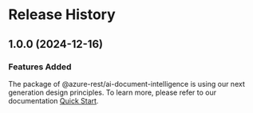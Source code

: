 # Release History
    
## 1.0.0 (2024-12-16)

### Features Added

The package of @azure-rest/ai-document-intelligence is using our next generation design principles. To learn more, please refer to our documentation [Quick Start](https://aka.ms/azsdk/js/mgmt/quickstart).
